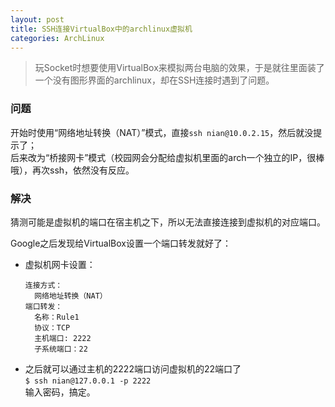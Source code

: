 ```yaml
---
layout: post
title: SSH连接VirtualBox中的archlinux虚拟机
categories: ArchLinux
---
```


> 玩Socket时想要使用VirtualBox来模拟两台电脑的效果，于是就往里面装了一个没有图形界面的archlinux，却在SSH连接时遇到了问题。

<!-- more -->

### 问题
开始时使用“网络地址转换（NAT）”模式，直接`ssh nian@10.0.2.15`，然后就没提示了；  
后来改为“桥接网卡”模式（校园网会分配给虚拟机里面的arch一个独立的IP，很棒哦），再次ssh，依然没有反应。  

### 解决
猜测可能是虚拟机的端口在宿主机之下，所以无法直接连接到虚拟机的对应端口。  

Google之后发现给VirtualBox设置一个端口转发就好了：  
* 虚拟机网卡设置：  
  ```
  连接方式：  
    网络地址转换（NAT）
  端口转发：
    名称：Rule1
    协议：TCP
    主机端口: 2222
    子系统端口：22
  ```
* 之后就可以通过主机的2222端口访问虚拟机的22端口了  
  `$ ssh nian@127.0.0.1 -p 2222`  
  输入密码，搞定。
